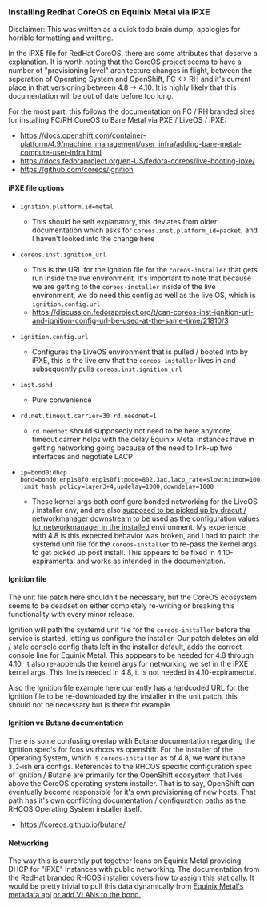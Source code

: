 ### Installing Redhat CoreOS on Equinix Metal via iPXE

Disclaimer: This was written as a quick todo brain dump, apologies for horrible formatting and writting.

In the iPXE file for RedHat CoreOS, there are some attributes that deserve a explanation. It is worth noting that the CoreOS project seems to have a number of "provisioning level" architecture changes in flight, between the seperation of Operating System and OpenShift, FC <-> RH and it's current place in that versioning between 4.8 -> 4.10. It is highly likely that this documentation will be out of date before too long.

For the most part, this follows the documentation on FC / RH branded sites for installing FC/RH CoreOS to Bare Metal via PXE / LiveOS / iPXE:

* https://docs.openshift.com/container-platform/4.9/machine_management/user_infra/adding-bare-metal-compute-user-infra.html
* https://docs.fedoraproject.org/en-US/fedora-coreos/live-booting-ipxe/
* https://github.com/coreos/ignition


#### iPXE file options

* `ignition.platform.id=metal`
	- This should be self explanatory, this deviates from older documentation which asks for `coreos.inst.platform_id=packet`, and I haven't looked into the change here
	
* `coreos.inst.ignition_url`
	- This is the URL for the ignition file for the `coreos-installer` that gets run inside the live environment. It's important to note that because we are getting to the `coreos-installer` inside of the live environment, we do need this config as well as the live OS, which is `ignition.config.url`
	- https://discussion.fedoraproject.org/t/can-coreos-inst-ignition-url-and-ignition-config-url-be-used-at-the-same-time/21810/3

* `ignition.config.url`
	- Configures the LiveOS environment that is pulled / booted into by iPXE, this is the live env that the `coreos-installer` lives in and subsequently pulls `coreos.inst.ignition_url`
	
* `inst.sshd`
	- Pure convenience
	
* `rd.net.timeout.carrier=30 rd.neednet=1`
	- `rd.neednet` should supposedly not need to be here anymore, timeout.carreir helps with the delay Equinix Metal instances have in getting networking going because of the need to link-up two interfaces and negotiate LACP
	
* `ip=bond0:dhcp bond=bond0:enp1s0f0:enp1s0f1:mode=802.3ad,lacp_rate=slow:miimon=100,xmit_hash_policy=layer3+4,updelay=1000,downdelay=1000`
	- These kernel args both configure bonded networking for the LiveOS / installer env, and are also [supposed to be picked up by dracut / networkmanager downstream to be used as the configuration values for networkmanager in the installed](https://docs.openshift.com/container-platform/4.6/installing/installing_bare_metal/installing-bare-metal-network-customizations.html#installation-user-infra-machines-advanced_network_installing-bare-metal-network-customizations) environment. My experience with 4.8 is this expected behavior was broken, and I had to patch the systemd unit file for the `coreos-installer` to re-pass the kernel args to get picked up post install. This appears to be fixed in 4.10-expiramental and works as intended in the documentation. 
	
	
#### Ignition file 

The unit file patch here shouldn't be necessary, but the CoreOS ecosystem seems to be deadset on either completely re-writing or breaking this functionality with every minor release. 

Ignition will path the systemd unit file for the `coreos-installer` before the service is started, letting us configure the installer. Our patch deletes an old / stale console config thats left in the installer default, adds the correct console line for Equinix Metal. This apppears to be needed for 4.8 through 4.10. It also re-appends the kernel args for networking we set in the iPXE kernel args. This line is needed in 4.8, it is not needed in 4.10-expiramental. 

Also the Ignition file example here currently has a hardcoded URL for the Ignition file to be re-downloaded by the installer in the unit patch, this should not be necessary but is there for example.

#### Ignition vs Butane documentation

There is some confusing overlap with Butane documentation regarding the ignition spec's for fcos vs rhcos vs openshift. For the installer of the Operating System, which is `coreos-installer` as of 4.8, we want butane `3.2`-ish era configs. References to the RHCOS specific configuration spec of Ignition / Butane are primarily for the OpenShift ecosystem that lives above the CoreOS operating system installer. That is to say, OpenShift can eventually become responsible for it's own provisioning of new hosts. That path has it's own conflicting documentation / configuration paths as the RHCOS Operating System installer itself. 

* https://coreos.github.io/butane/

#### Networking

The way this is currently put together leans on Equinix Metal providing DHCP for "iPXE" instances with public networking. The documentation from the RedHat branded RHCOS installer covers how to assign this statically. It would be pretty trivial to pull this data dynamically from [Equinix Metal's metadata api](https://metal.equinix.com/developers/docs/servers/metadata/) [or add VLANs to the bond.](https://docs.openshift.com/container-platform/4.6/installing/installing_bare_metal/installing-bare-metal-network-customizations.html#installation-user-infra-machines-advanced_network_installing-bare-metal-network-customizations)